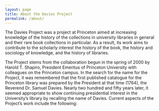 ```yaml
---
layout: page
title: About the Davies Project
permalink: /about/
---
```


The Davies Project was a project at Princeton aimed at increasing
knowledge of the history of the collections in university libraries in
general and their rare book collections in particular. As a result,
its work aims to contribute to the scholarly interest the history of
the book, the history and sociology of knowledge, and the history of
libraries.

The Project stems from the collaboration begun in the spring of 2000
by Harold T. Shapiro, President Emeritus of Princeton University with
colleagues on the Princeton campus. In the search for the name for the
Project, it was remembered that the first published catalogue for the
Princeton library was prepared by the President at that time (1764),
the Reverend Dr. Samuel Davies. Nearly two hundred and fifty years
later, it seemed appropriate to show continuing presidential interest
in the University’s library by recalling the name of Davies.
Current aspects of the Project’s work include the following:
